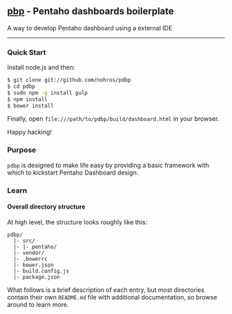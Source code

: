 ## [pbp](http://192.168.150.223:8080/docs/pbp.git) - Pentaho dashboards boilerplate

A way to develop Pentaho dashboard using a external IDE

***

### Quick Start

Install node.js and then:

```sh
$ git clone git://github.com/nohros/pdbp
$ cd pdbp
$ sudo npm -g install gulp
$ npm install
$ bower install
```

Finally, open `file:///path/to/pdbp/build/dashboard.html` in your browser.

Happy hacking!

### Purpose

`pdbp` is designed to make life easy by providing a basic framework with which
to kickstart Pentaho Dashboard design.

### Learn

#### Overall directory structure

At high level, the structure looks roughly like this:

```
pdbp/
  |- src/
  |- |- pentaho/
  |- vendor/
  |- .bowerrc
  |- bower.json
  |- build.config.js
  |- package.json
```

What follows is a brief description of each entry, but most directories contain
their own ``README.md`` file with additional documentation, so browse around to
learn more.